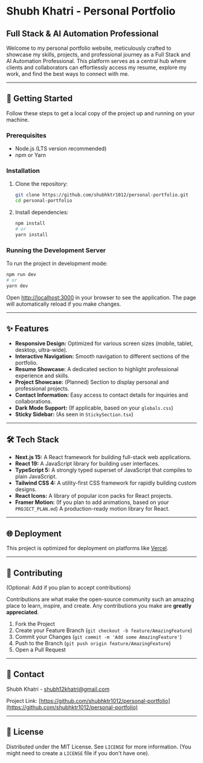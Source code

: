 # Shubh Khatri - Personal Portfolio

## Full Stack & AI Automation Professional

Welcome to my personal portfolio website, meticulously crafted to showcase my skills, projects, and professional journey as a Full Stack and AI Automation Professional. This platform serves as a central hub where clients and collaborators can effortlessly access my resume, explore my work, and find the best ways to connect with me.

---

## 🚀 Getting Started

Follow these steps to get a local copy of the project up and running on your machine.

### Prerequisites

*   Node.js (LTS version recommended)
*   npm or Yarn

### Installation

1.  Clone the repository:
    ```bash
    git clone https://github.com/shubhktr1012/personal-portfolio.git
    cd personal-portfolio
    ```
2.  Install dependencies:
    ```bash
    npm install
    # or
    yarn install
    ```

### Running the Development Server

To run the project in development mode:

```bash
npm run dev
# or
yarn dev
```

Open [http://localhost:3000](http://localhost:3000) in your browser to see the application. The page will automatically reload if you make changes.

---

## ✨ Features

*   **Responsive Design:** Optimized for various screen sizes (mobile, tablet, desktop, ultra-wide).
*   **Interactive Navigation:** Smooth navigation to different sections of the portfolio.
*   **Resume Showcase:** A dedicated section to highlight professional experience and skills.
*   **Project Showcase:** (Planned) Section to display personal and professional projects.
*   **Contact Information:** Easy access to contact details for inquiries and collaborations.
*   **Dark Mode Support:** (If applicable, based on your `globals.css`)
*   **Sticky Sidebar:** (As seen in `StickySection.tsx`)

---

## 🛠️ Tech Stack

*   **Next.js 15:** A React framework for building full-stack web applications.
*   **React 19:** A JavaScript library for building user interfaces.
*   **TypeScript 5:** A strongly typed superset of JavaScript that compiles to plain JavaScript.
*   **Tailwind CSS 4:** A utility-first CSS framework for rapidly building custom designs.
*   **React Icons:** A library of popular icon packs for React projects.
*   **Framer Motion:** (If you plan to add animations, based on your `PROJECT_PLAN.md`) A production-ready motion library for React.

---

## 🌐 Deployment

This project is optimized for deployment on platforms like [Vercel](https://vercel.com/).

---

## 🤝 Contributing

(Optional: Add if you plan to accept contributions)

Contributions are what make the open-source community such an amazing place to learn, inspire, and create. Any contributions you make are **greatly appreciated**.

1.  Fork the Project
2.  Create your Feature Branch (`git checkout -b feature/AmazingFeature`)
3.  Commit your Changes (`git commit -m 'Add some AmazingFeature'`)
4.  Push to the Branch (`git push origin feature/AmazingFeature`)
5.  Open a Pull Request

---

## 📧 Contact

Shubh Khatri - [shubh12khatri@gmail.com](mailto:shubh12khatri@gmail.com)

Project Link: [https://github.com/shubhktr1012/personal-portfolio](https://github.com/shubhktr1012/personal-portfolio)

---

## 📄 License

Distributed under the MIT License. See `LICENSE` for more information. (You might need to create a `LICENSE` file if you don't have one).
